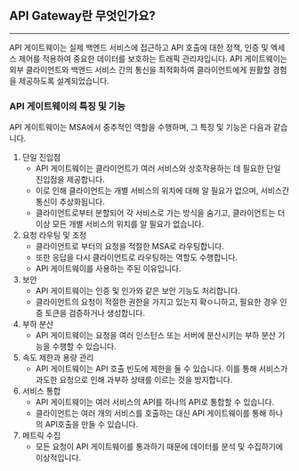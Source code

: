 ## API Gateway란 무엇인가요?

---

API 게이트웨이는 실제 백엔드 서비스에 접근하고 API 호출에 대한 정책, 인증 및 엑세스 제어를 적용하여 중요한 데이터를 보호하는 트래픽 관리자입니다.
API 게이트웨이는 외부 클라이언트와 백엔드 서비스 간의 통신을 최적화하여 클라이언트에게 원활할 경험을 제공하도록 설계되었습니다.

### API 게이트웨이의 특징 및 기능

API 게이트웨이는 MSA에서 중추적인 역할을 수행하며, 그 특징 및 기능은 다음과 같습니다.

1. 단일 진입점
   - API 게이트웨이는 클라이언트가 여러 서비스와 상호작용하는 데 필요한 단일 진입점을 제공합니다.
   - 이로 인해 클라이언트는 개별 서비스의 위치에 대해 알 필요가 없으며, 서비스간 통신이 추상화됩니다.
   - 클라이언트로부터 분할되어 각 서비스로 가는 방식을 숨기고, 클라이언트는 더 이상 모든 개별 서비스의 위치를 알 필요가 없습니다.
2. 요청 라우팅 및 조정
   - 클라이언트로 부터의 요청을 적절한 MSA로 라우팅합니다.
   - 또한 응답을 다시 클라이언트로 라우팅하는 역할도 수행합니다.
   - API 게이트웨이를 사용하는 주된 이유입니다.
3. 보안
   - API 게이트웨이는 인증 및 인가와 같은 보안 기능도 처리합니다.
   - 클라이언트의 요청이 적절한 권한을 가지고 있는지 확ㅇ니하고, 필요한 경우 인증 토큰을 검증하거나 생성합니다.
4. 부하 분산
   - API 게이트웨이는 요청을 여러 인스턴스 또는 서버에 분산시키는 부하 분산 기능을 수행할 수 있습니다.
5. 속도 제한과 용량 관리
   - API 게이트웨이는 API 호출 빈도에 제한을 둘 수 있습니다. 이를 통해 서비스가 과도한 요청으로 인해 과부하 상태를 이르는 것을 방지합니다.
6. 서비스 통합
   - API 게이트웨이는 여러 서비스의 API를 하나의 API로 통합할 수 있습니다.
   - 클라이언트는 여러 개의 서비스를 호출하는 대신 API 게이트웨이를 통해 하나의 API호출을 만들 수 있습니다.
7. 메트릭 수집
   - 모든 요청이 API 게이트웨이를 통과하기 때문에 데이터를 분석 및 수집하기에 이상적입니다.
